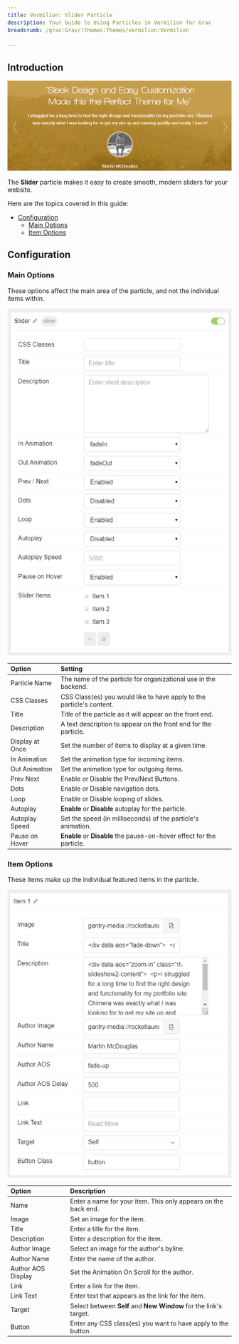 ```yaml
---
title: Vermilion: Slider Particle
description: Your Guide to Using Particles in Vermilion for Grav
breadcrumb: /grav:Grav/!themes:Themes/vermilion:Vermilion

---
```


## Introduction

![](assets/particle_slider1.png)

The **Slider** particle makes it easy to create smooth, modern sliders for your website.

Here are the topics covered in this guide:

* [Configuration](#configuration)
    - [Main Options](#main-options)
    - [Item Options](#item-options)

## Configuration

### Main Options 

These options affect the main area of the particle, and not the individual items within.

![](assets/particle_slider2.png) 

| Option          | Setting                                                               |
| :-----          | :-----                                                                |
| Particle Name   | The name of the particle for organizational use in the backend.       |
| CSS Classes     | CSS Class(es) you would like to have apply to the particle's content. |
| Title           | Title of the particle as it will appear on the front end.             |
| Description     | A text description to appear on the front end for the particle.       |
| Display at Once | Set the number of items to display at a given time.                   |
| In Animation    | Set the animation type for incoming items.                            |
| Out Animation   | Set the animation type for outgoing items.                            |
| Prev Next       | Enable or Disable the Prev/Next Buttons.                              |
| Dots            | Enable or Disable navigation dots.                                    |
| Loop            | Enable or Disable looping of slides.                                  |
| Autoplay        | **Enable** or **Disable** autoplay for the particle.                  |
| Autoplay Speed  | Set the speed (in milliseconds) of the particle's animation.          |
| Pause on Hover  | **Enable** or **Disable** the pause-on-hover effect for the particle. |

### Item Options

These items make up the individual featured items in the particle.

![](assets/particle_slider3.png)

| Option             | Description                                                       |
| :-----             | :-----                                                            |
| Name               | Enter a name for your item. This only appears on the back end.    |
| Image              | Set an image for the item.                                        |
| Title              | Enter a title for the item.                                       |
| Description        | Enter a description for the item.                                 |
| Author Image       | Select an image for the author's byline.                          |
| Author Name        | Enter the name of the author.                                     |
| Author AOS Display | Set the Animation On Scroll for the author.                       |
| Link               | Enter a link for the item.                                        |
| Link Text          | Enter text that appears as the link for the item.                 |
| Target             | Select between **Self** and **New Window** for the link's target. |
| Button             | Enter any CSS class(es) you want to have apply to the button.     |
